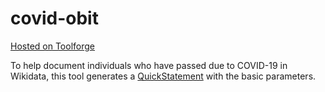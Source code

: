 # covid-obit
<span style="margin-top:0px; font:small">[Hosted on Toolforge](https://covid-obit.toolforge.org/)</span>

To help document individuals who have passed due to COVID-19 in Wikidata, this tool generates a [QuickStatement](https://tools.wmflabs.org/quickstatements/#/batch) with the basic parameters.


